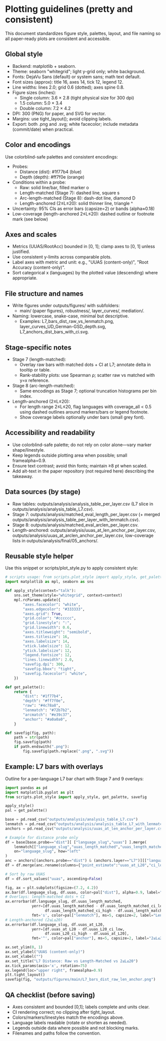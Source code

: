 # Plotting guidelines (pretty and consistent)

This document standardizes figure style, palettes, layout, and file naming so all paper-ready plots are consistent and accessible.

## Global style
- Backend: matplotlib + seaborn.
- Theme: seaborn "whitegrid"; light y-grid only; white background.
- Fonts: DejaVu Sans (default) or system sans; math text default.
- Font sizes (approx): title 16, axes 14, tick 12, legend 12.
- Line widths: lines 2.0; grid 0.6 (dotted); axes spine 0.8.
- Figure sizes (inches):
  - Single column: 3.6 × 2.8 (tight physical size for 300 dpi)
  - 1.5 column: 5.0 × 3.4
  - Double column: 7.2 × 4.2
- DPI: 300 (PNG) for paper, and SVG for vector.
- Margins: use tight_layout(); avoid clipping labels.
- Export: both .png and .svg; white facecolor; include metadata (commit/date) when practical.

## Color and encodings
Use colorblind-safe palettes and consistent encodings:

- Probes:
  - Distance (dist): #1f77b4 (blue)
  - Depth (depth): #ff7f0e (orange)
- Conditions within a probe:
  - Raw: solid line/bar, filled marker o
  - Length-matched (Stage 7): dashed line, square s
  - Arc-length-matched (Stage 8): dash-dot line, diamond D
  - Length-anchored (2≤L≤20): solid thinner line, triangle ^
- Uncertainty: 95% CIs as error bars (capsize=2) or bands (alpha≈0.18)
- Low-coverage (length-anchored 2≤L≤20): dashed outline or footnote mark (see below)

## Axes and scales
- Metrics (UUAS/RootAcc) bounded in [0, 1]; clamp axes to [0, 1] unless justified.
- Use consistent y-limits across comparable plots.
- Label axes with metric and unit: e.g., "UUAS (content-only)", "Root Accuracy (content-only)".
- Sort categorical x (languages) by the plotted value (descending) where appropriate.

## File structure and names
- Write figures under outputs/figures/ with subfolders:
  - main/ (paper figures), robustness/, layer_curves/, mediation/.
- Naming: lowercase, snake-case, minimal but descriptive.
  - Examples: L7_bars_dist_raw_vs_lenmatch.png, layer_curves_UD_German-GSD_depth.svg,
    L7_anchors_dist_bars_with_ci.svg.

## Stage-specific notes
- Stage 7 (length-matched):
  - Overlay raw bars with matched dots + CI at L7; annotate delta in tooltip or table.
  - Rank-stability plots: use Spearman ρ; scatter raw vs matched with y=x reference.
- Stage 8 (arc-length-matched):
  - Same encodings as Stage 7; optional truncation histograms per bin index.
- Length-anchored (2≤L≤20):
  - For length range 2≤L≤20, flag languages with coverage_all < 0.5 using dashed outlines around markers/bars or legend footnote.
  - Show coverage labels optionally under bars (small grey font).

## Accessibility and readability
- Use colorblind-safe palette; do not rely on color alone—vary marker shape/linestyle.
- Keep legends outside plotting area when possible; small framealpha=0.9.
- Ensure text contrast; avoid thin fonts; maintain ≥8 pt when scaled.
- Add alt-text in the paper repository (not required here) describing the takeaway.

## Data sources (by stage)
- Raw tables: outputs/analysis/analysis_table_per_layer.csv (L7 slice in outputs/analysis/analysis_table_L7.csv).
- Stage 7: outputs/analysis/matched_eval_length_per_layer.csv (+ merged outputs/analysis/analysis_table_per_layer_with_lenmatch.csv).
- Stage 8: outputs/analysis/matched_eval_arclen_per_layer.csv.
- Length-anchored: outputs/analysis/uuas_at_len_anchor_per_layer.csv, outputs/analysis/uuas_at_arclen_anchor_per_layer.csv, low-coverage lists in outputs/analysis/final/05_anchors/.

## Reusable style helper
Use this snippet or scripts/plot_style.py to apply consistent style:

```python
# scripts usage: from scripts.plot_style import apply_style, get_palette, savefig
import matplotlib as mpl, seaborn as sns

def apply_style(context="talk"):
    sns.set_theme(style="whitegrid", context=context)
    mpl.rcParams.update({
        "axes.facecolor": "white",
        "axes.edgecolor": "#333333",
        "axes.grid": True,
        "grid.color": "#cccccc",
        "grid.linestyle": ":",
        "grid.linewidth": 0.6,
        "axes.titleweight": "semibold",
        "axes.titlesize": 16,
        "axes.labelsize": 14,
        "xtick.labelsize": 12,
        "ytick.labelsize": 12,
        "legend.fontsize": 12,
        "lines.linewidth": 2.0,
        "savefig.dpi": 300,
        "savefig.bbox": "tight",
        "savefig.facecolor": "white",
    })

def get_palette():
    return {
        "dist": "#1f77b4",
        "depth": "#ff7f0e",
        "raw": "#4c78a8",
        "lenmatch": "#72b7b2",
        "arcmatch": "#e39c37",
        "anchor": "#a0a0a0",
    }

def savefig(fig, path):
    path = str(path)
    fig.savefig(path)
    if path.endswith(".png"):
        fig.savefig(path.replace(".png", ".svg"))
```

## Example: L7 bars with overlays
Outline for a per-language L7 bar chart with Stage 7 and 9 overlays:

```python
import pandas as pd
import matplotlib.pyplot as plt
from scripts.plot_style import apply_style, get_palette, savefig

apply_style()
pal = get_palette()

base = pd.read_csv("outputs/analysis/analysis_table_L7.csv")
lenmatch = pd.read_csv("outputs/analysis/analysis_table_L7_with_lenmatch.csv")
anchors = pd.read_csv("outputs/analysis/uuas_at_len_anchor_per_layer.csv")

# Example for distance probe only
df = base[base.probe=="dist"][ ["language_slug","uuas"] ].merge(
    lenmatch[["language_slug","uuas_length_matched","uuas_length_matched_ci_low","uuas_length_matched_ci_high"]],
    on="language_slug", how="left"
)
anc = anchors[(anchors.probe=="dist") & (anchors.layer=="L7")][["language_slug","point_estimate","ci_low","ci_high"]]
df = df.merge(anc.rename(columns={"point_estimate":"uuas_at_L20","ci_low":"uuas_L20_ci_low","ci_high":"uuas_L20_ci_high"}), on="language_slug", how="left")

# Sort by raw UUAS
df = df.sort_values("uuas", ascending=False)

fig, ax = plt.subplots(figsize=(7.2, 4.2))
ax.bar(df.language_slug, df.uuas, color=pal["dist"], alpha=0.9, label="Raw UUAS")
# Overlays: length-matched dots + CI
ax.errorbar(df.language_slug, df.uuas_length_matched,
            yerr=[df.uuas_length_matched - df.uuas_length_matched_ci_low,
                  df.uuas_length_matched_ci_high - df.uuas_length_matched],
            fmt='s', color=pal["lenmatch"], ms=5, capsize=2, label="Length-matched")
# Length-anchored (2≤L≤20)
ax.errorbar(df.language_slug, df.uuas_at_L20,
            yerr=[df.uuas_at_L20 - df.uuas_L20_ci_low,
                  df.uuas_L20_ci_high - df.uuas_at_L20],
            fmt='^', color=pal["anchor"], ms=5, capsize=2, label="2≤L≤20")

ax.set_ylim(0, 1)
ax.set_ylabel("UUAS (content-only)")
ax.set_xlabel("")
ax.set_title("L7 Distance: Raw vs Length-Matched vs 2≤L≤20")
ax.tick_params(axis='x', rotation=75)
ax.legend(loc="upper right", framealpha=0.9)
plt.tight_layout()
savefig(fig, "outputs/figures/main/L7_bars_dist_raw_len_anchor.png")
```

## QA checklist (before saving)
- Axes consistent and bounded [0,1]; labels complete and units clear.
- CI rendering correct; no clipping after tight_layout.
- Colors/markers/linestyles match the encodings above.
- Language labels readable (rotate or shorten as needed).
- Legends outside data where possible and not blocking marks.
- Filenames and paths follow the convention.
